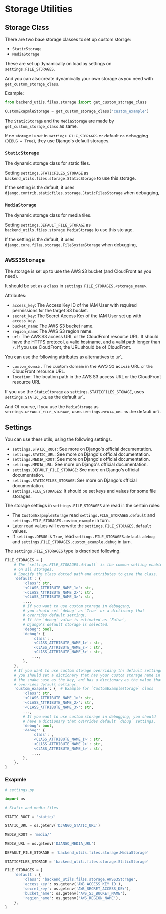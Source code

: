 # Storage Utilities

## Storage Class

There are two base storage classes to set up custom storage:

* `StaticStorage`
* `MediaStorage`

These are set up dynamically on load by settings on `settings.FILE_STORAGES`.

And you can also create dynamically your own storage as you need with `get_custom_storage_class`.

Example:

```python
from backend_utils.files.storage import get_custom_storage_class

CustomExapmleStorage = get_custom_storage_class('custom_example')
```

The `StaticStorage` and the `MediaStorage` are made by `get_custom_storage_class` as same.

If no storage is set in `settings.FILE_STORAGES` or default on debugging (`DEBUG = True`), they use Django's default storages.

### `StaticStorage`

The dynamic storage class for static files.

Setting `settings.STATICFILES_STORAGE` as `backend_utils.files.storage.StaticStorage` to use this storage.

If the setting is the default, it uses `django.contrib.staticfiles.storage.StaticFilesStorage` when debugging,

### `MediaStorage`

The dynamic storage class for media files.

Setting `settings.DEFAULT_FILE_STORAGE` as `backend_utils.files.storage.MediaStorage` to use this storage.

If the setting is the default, it uses `django.core.files.storage.FileSystemStorage` when debugging,

## `AWSS3Storage`

The storage is set up to use the AWS S3 bucket (and CloudFront as you need).

It should be set as a `class` in `settings.FILE_STORAGES.<storage_name>`.

Attributes:

* `access_key`: The Access Key ID of the IAM User with required permissions for the target S3 bucket.
* `secret_key`: The Secret Access Key of the IAM User set up with `access_key`.
* `bucket_name`: The AWS S3 bucket name.
* `region_name`: The AWS S3 region name.
* `url`: The AWS S3 access URL or the CloudFront resource URL. It should have the HTTPS protocol, a valid hostname, and a valid path longer than `/`. If you use CloudFront, the URL should be of CloudFront.

You can use the following attributes as alternatives to `url`.

* `custom_domain`: The custom domain in the AWS S3 access URL or the CloudFront resource URL.
* `location`: The location path in the AWS S3 access URL or the CloudFront resource URL.

If you use the `StaticStorage` as `settings.STATICFILES_STORAGE`,
uses `settings.STATIC_URL` as the default `url`.

And Of course, if you use the `MediaStorage` as `settings.DEFAULT_FILE_STORAGE`,
uses `settings.MEDIA_URL` as the default `url`.

## Settings

You can use these utils, using the following settings.

* `settings.STATIC_ROOT`: See more on Django's official documentation.
* `settings.STATIC_URL`: See more on Django's official documentation.
* `settings.MEDIA_ROOT`: See more on Django's official documentation.
* `settings.MEDIA_URL`: See more on Django's official documentation.
* `settings.DEFAULT_FILE_STORAGE`: See more on Django's official documentation.
* `settings.STATICFILES_STORAGE`: See more on Django's official documentation.
* `settings.FILE_STORAGES`: It should be set keys and values for some file storages.

The storage settings in `settings.FILE_STORAGES` are read in the certain rules:

* The `CustomExapmpleStorage` read `settings.FILE_STORAGES.default` and `settings.FILE_STORAGES.custom_example` in turn.
* Later read values will overwrite the `settings.FILE_STORAGES.default` values.
* If `settings.DEBUG` is `True`, read `settings.FILE_STORAGES.default.debug` and `settings.FILE_STORAGES.custom_example.debug` in turn.

The `settings.FILE_STORAGES` type is described following.

```python
FILE_STORAGES = {
    # The `settings.FILE_STORAGES.default` is the common setting enabled
    # on all storages.
    # Specify the class dotted path and attributes to give the class.
    'default': {
        'class': str,
        '<CLASS_ATTRIBUTE_NAME_1>': str,
        '<CLASS_ATTRIBUTE_NAME_2>': str,
        '<CLASS_ATTRIBUTE_NAME_3>': str,
        ...,
        # If you want to use custom storage in debugging,
        # you should set `debug` as `True` or a dictionary that
        # overrides default settings.
        # If the `debug` value is estimated as `False`,
        # Django's default storage is selected.
        'debug': bool,
        'debug': {
            'class': ,
            '<CLASS_ATTRIBUTE_NAME_1>': str,
            '<CLASS_ATTRIBUTE_NAME_2>': str,
            '<CLASS_ATTRIBUTE_NAME_3>': str,
            ...,
        },
    },
    # If you want to use custom storage overriding the default settings,
    # you should set a dictionary that has your custom storage name in
    # the snake case as the key, and has a dictionary as the value that
    # overrides default settings.
    'custom_exapmle': {  # Example for `CustomExampleStorage` class
        'class': str,
        '<CLASS_ATTRIBUTE_NAME_1>': str,
        '<CLASS_ATTRIBUTE_NAME_2>': str,
        '<CLASS_ATTRIBUTE_NAME_3>': str,
        ...,
        # If you want to use custom storage in debugging, you should
        # have a dictionary that overrides default `debug` settings.
        'debug': bool,
        'debug': {
            'class': ,
            '<CLASS_ATTRIBUTE_NAME_1>': str,
            '<CLASS_ATTRIBUTE_NAME_2>': str,
            '<CLASS_ATTRIBUTE_NAME_3>': str,
            ...,
        },
    },
}
```

### Exapmle

```python
# settings.py

import os

# Static and media files

STATIC_ROOT = 'static/'

STATIC_URL = os.getenv('DJANGO_STATIC_URL')

MEDIA_ROOT = 'media/'

MEDIA_URL = os.getenv('DJANGO_MEDIA_URL')

DEFAULT_FILE_STORAGE = 'backend_utils.files.storage.MediaStorage'

STATICFILES_STORAGE = 'backend_utils.files.storage.StaticStorage'

FILE_STORAGES = {
    'default': {
        'class': 'backend_utils.files.storage.AWSS3Storage',
        'access_key': os.getenv('AWS_ACCESS_KEY_ID'),
        'secret_key': os.getenv('AWS_SECRET_ACCESS_KEY'),
        'bucket_name': os.getenv('AWS_S3_BUCKET_NAME'),
        'region_name': os.getenv('AWS_REGION_NAME'),
    },
}
```
